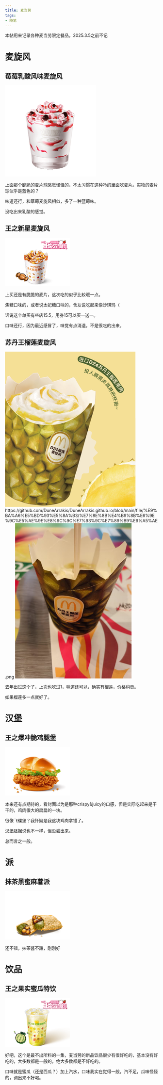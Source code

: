 ```yaml
---
title: 麦当劳
tags:
- 随笔
---
```




本帖用来记录各种麦当劳限定餐品，2025.3.5之前不记

# 麦旋风

## 莓莓乳酸风味麦旋风

<img title="" src="https://github.com/DuneArrakis/DuneArrakis.github.io/blob/main/file/%E9%BA%A6%E5%BD%93%E5%8A%B3/%E8%8E%93%E8%8E%93%E4%B9%B3%E9%85%B8%E9%A3%8E%E5%91%B3%E9%BA%A6%E6%97%8B%E9%A3%8E.png?raw=true" alt="" data-align="center" style="zoom:50%;">

上面那个脆脆的麦片球感觉怪怪的，不太习惯在这种冷的里面吃麦片。实物的麦片球似乎是蓝色的？

味道还行，和草莓麦旋风相似，多了一种蓝莓味。

没吃出来乳酸的感觉。

## 王之新星麦旋风

<img title="" src="https://github.com/DuneArrakis/DuneArrakis.github.io/blob/main/file/%E9%BA%A6%E5%BD%93%E5%8A%B3/%E7%8E%8B%E4%B9%8B%E6%96%B0%E6%98%9F%E9%BA%A6%E6%97%8B%E9%A3%8E.png?raw=true" alt="" data-align="center" style="zoom:50%;">

上买还是有脆脆的麦片，这次吃的似乎比较暖一点。

焦糖口味的，或者说太妃糖口味的，舍友说吃起来像沙琪玛（

话说这个单买有些店15.5，用券15可以买一送一。

口味还行，因为最近感冒了，味觉有点消退，不是很吃的出来。

## 苏丹王榴莲麦旋风

<img title="" src="https://github.com/DuneArrakis/DuneArrakis.github.io/blob/main/file/%E9%BA%A6%E5%BD%93%E5%8A%B3/%E6%A6%B4%E8%8E%B2%E9%BA%A6%E6%97%8B%E9%A3%8E.png?raw=true" alt="" data-align="center" style="zoom:50%;">
https://github.com/DuneArrakis/DuneArrakis.github.io/blob/main/file/%E9%BA%A6%E5%BD%93%E5%8A%B3/%E7%8E%8B%E4%B9%8B%E6%9E%9C%E5%AE%9E%E8%9C%9C%E7%93%9C%E7%89%B9%E9%A5%AE.png

<img title="" src="https://github.com/DuneArrakis/DuneArrakis.github.io/blob/main/file/%E9%BA%A6%E5%BD%93%E5%8A%B3/%E6%A6%B4%E8%8E%B2%E9%BA%A6%E6%97%8B%E9%A3%8E%E5%AE%9E%E7%89%A9.jpg?raw=true" alt="" data-align="center" style="zoom:50%;">

去年出过这个了，上次也吃过1，味道还可以，确实有榴莲，价格稍贵。

如果榴莲多一点就好了。


# 汉堡

## 王之爆冲脆鸡腿堡

<img title="" src="https://github.com/DuneArrakis/DuneArrakis.github.io/blob/main/file/%E9%BA%A6%E5%BD%93%E5%8A%B3/%E7%8E%8B%E4%B9%8B%E7%88%86%E5%86%B2%E8%84%86%E9%B8%A1%E8%85%BF%E5%A0%A1.png?raw=true" alt="" data-align="center" style="zoom:50%;">

本来还有点期待的，看封面以为是那种crispy&juicy的口感，但是实际吃起来是干干的，鸡肉很大的扁扁的一块。

很像飞碟堡？我怀疑是我这块鸡肉拿错了。

汉堡胚据说也不一样，但没尝出来。

总而言之一般。

# 派

## 抹茶黑蜜麻薯派

<img title="" src="https://github.com/DuneArrakis/DuneArrakis.github.io/blob/main/file/%E9%BA%A6%E5%BD%93%E5%8A%B3/%E6%8A%B9%E8%8C%B6%E9%BB%91%E8%9C%9C%E9%BA%BB%E8%96%AF%E6%B4%BE.png?raw=true" alt="" data-align="center" style="zoom:50%;">

还不错，抹茶酱不甜，刚刚好

# 饮品

## 王之果实蜜瓜特饮

<img title="" src="https://github.com/DuneArrakis/DuneArrakis.github.io/blob/main/file/%E9%BA%A6%E5%BD%93%E5%8A%B3/%E7%8E%8B%E4%B9%8B%E6%9E%9C%E5%AE%9E%E8%9C%9C%E7%93%9C%E7%89%B9%E9%A5%AE.png?raw=true" alt="" data-align="center" style="zoom:50%;">

好吧，这个是最不出所料的一集，麦当劳的新品饮品很少有很好吃的，基本没有好吃的，大多数都是一般的，绝大多数都是不好吃的。

口味就是蜜瓜（还是西瓜？）加上汽水，口味我实在觉得一般，汽不足，瓜味怪怪的，调出来不好喝。